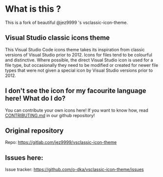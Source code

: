 # What is this ?
This is a fork of  beautiful @jez9999 's vsclassic-icon-theme.

## Visual Studio classic icons theme

This Visual Studio Code icons theme takes its inspiration from classic versions of Visual Studio prior to 2012.  Icons for files tend to be colourful and distinctive.  Where possible, the direct Visual Studio icon is used for a file type, but occasionally they need to be modified or created for newer file types that were not given a special icon by Visual Studio versions prior to 2012.

## I don't see the icon for my facourite language here! What do I do?
You can contribute your own icons here! If you want to know how, read [CONTRIBUTING.md](https://github.com/o-dka/vsclassic-icon-theme/blob/main/CONTRIBUTING.md)  in our github repository!

## Original repository
Repo: https://gitlab.com/jez9999/vsclassic-icon-theme  

## Issues here:
Issue tracker: https://github.com/o-dka/vsclassic-icon-theme/issues
